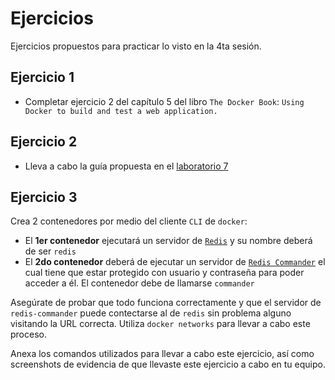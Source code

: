 # Ejercicios

Ejercicios propuestos para practicar lo visto en la 4ta sesión.

## Ejercicio 1

- Completar ejercicio 2 del capítulo 5 del libro `The Docker Book`: `Using Docker to build and test a web application.`

## Ejercicio 2

- Lleva a cabo la guía propuesta en el [laboratorio 7](../../laboratorios/laboratorio-7/README.md)

## Ejercicio 3

Crea 2 contenedores por medio del cliente `CLI` de `docker`:

- El **1er contenedor** ejecutará un servidor de [`Redis`](https://hub.docker.com/_/redis) y su nombre deberá de ser `redis`
- El **2do contenedor** deberá de ejecutar un servidor de [`Redis Commander`](https://hub.docker.com/r/rediscommander/redis-commander) el cual tiene que estar protegido con usuario y contraseña para poder acceder a él. El contenedor debe de llamarse `commander`

Asegúrate de probar que todo funciona correctamente y que el servidor de `redis-commander` puede contectarse al de `redis` sin problema alguno visitando la URL correcta. Utiliza `docker networks` para llevar a cabo este proceso.

Anexa los comandos utilizados para llevar a cabo este ejercicio, así como screenshots de evidencia de que llevaste este ejercicio a cabo en tu equipo.
